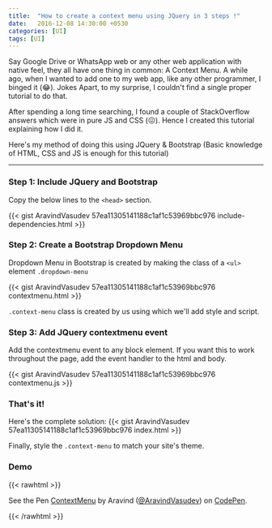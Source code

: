 ```yaml
---
title:  "How to create a context menu using JQuery in 3 steps !"
date:   2016-12-08 14:30:00 +0530
categories: [UI]
tags: [UI]
---
```


Say Google Drive or WhatsApp web or any other web application with native feel,
they all have one thing in common: A Context Menu. A while ago, when I wanted to
add one to my web app, like any other programmer, I binged it (:joy:). Jokes Apart,
to my surprise, I couldn't find a single proper tutorial to do that.

After spending a long time searching, I found a couple of StackOverflow answers
which were in pure JS and CSS (:confounded:). Hence I created this tutorial explaining
how I did it.

Here's my method of doing this using JQuery & Bootstrap (Basic knowledge of HTML,
  CSS and JS is enough for this tutorial)

--------------------------------------------------------------------------------

### Step 1: Include JQuery and Bootstrap

Copy the below lines to the `<head>` section.

{{< gist AravindVasudev 57ea11305141188c1af1c53969bbc976 include-dependencies.html >}}

### Step 2: Create a Bootstrap Dropdown Menu

Dropdown Menu in Bootstrap is created by making the class of a `<ul>` element `.dropdown-menu`

{{< gist AravindVasudev 57ea11305141188c1af1c53969bbc976 contextmenu.html >}}

`.context-menu` class is created by us using which we'll add style and script.

### Step 3: Add JQuery contextmenu event

Add the contextmenu event to any block element. If you want this to work throughout the page,
add the event handler to the html and body.

{{< gist AravindVasudev 57ea11305141188c1af1c53969bbc976 contextmenu.js >}}

### That's it!

Here's the complete solution:
{{< gist AravindVasudev 57ea11305141188c1af1c53969bbc976 index.html >}}

Finally, style the `.context-menu` to match your site's theme.

### Demo

{{< rawhtml >}}
<p data-height="362" data-theme-id="0" data-slug-hash="JbZJjL" data-default-tab="result" data-user="AravindVasudev" data-embed-version="2" data-pen-title="ContextMenu" class="codepen">See the Pen <a href="http://codepen.io/AravindVasudev/pen/JbZJjL/">ContextMenu</a> by Aravind (<a href="http://codepen.io/AravindVasudev">@AravindVasudev</a>) on <a href="http://codepen.io">CodePen</a>.</p>
<script async src="https://production-assets.codepen.io/assets/embed/ei.js"></script>
{{< /rawhtml >}}
